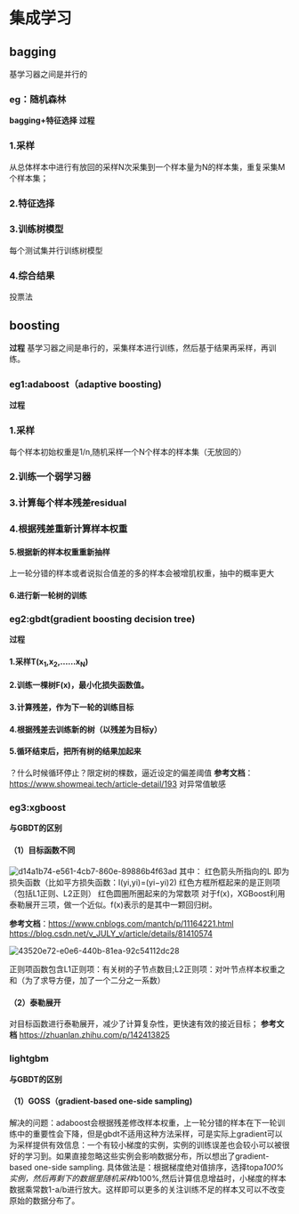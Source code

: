 # 集成学习
## bagging
基学习器之间是并行的
### eg：随机森林
**bagging+特征选择**
**过程**
### 1.采样
从总体样本中进行有放回的采样N次采集到一个样本量为N的样本集，重复采集M个样本集；
### 2.特征选择
### 3.训练树模型
每个测试集并行训练树模型
### 4.综合结果
投票法
## boosting
**过程**
基学习器之间是串行的，采集样本进行训练，然后基于结果再采样，再训练。
### eg1:adaboost（adaptive boosting)
**过程**
### 1.采样
每个样本初始权重是1/n,随机采样一个N个样本的样本集（无放回的）
### 2.训练一个弱学习器
### 3.计算每个样本残差residual
### 4.根据残差重新计算样本权重
#### 5.根据新的样本权重重新抽样
上一轮分错的样本或者说拟合值差的多的样本会被增肌权重，抽中的概率更大
#### 6.进行新一轮树的训练
### eg2:gbdt(gradient boosting decision tree)
**过程**
#### 1.采样T(x<sub>1</sub>,x<sub>2</sub>,......x<sub>N</sub>)
#### 2.训练一棵树F(x)，最小化损失函数值。
#### 3.计算残差，作为下一轮的训练目标
#### 4.根据残差去训练新的树（以残差为目标y）
#### 5.循环结束后，把所有树的结果加起来
？什么时候循环停止？限定树的棵数，逼近设定的偏差阈值
**参考文档**：https://www.showmeai.tech/article-detail/193
对异常值敏感
### eg3:xgboost
**与GBDT的区别**
#### （1）目标函数不同
![d14a1b74-e561-4cb7-860e-89886b4f63ad](https://github.com/user-attachments/assets/f9c641af-a6b8-4c98-b65e-1befb5a56de7)
其中：
红色箭头所指向的L 即为损失函数（比如平方损失函数：l(yi,yi)=(yi−yi)2)
红色方框所框起来的是正则项（包括L1正则、L2正则）
红色圆圈所圈起来的为常数项
对于f(x)，XGBoost利用泰勒展开三项，做一个近似。f(x)表示的是其中一颗回归树。

**参考文档**：https://www.cnblogs.com/mantch/p/11164221.html
https://blog.csdn.net/v_JULY_v/article/details/81410574


![43520e72-e0e6-440b-81ea-92c54112dc28](https://github.com/user-attachments/assets/edb9b2ea-3034-4083-8767-3899b0227c70)

正则项函数包含L1正则项：有关树的子节点数目;L2正则项：对叶节点样本权重之和（为了求导方便，加了一个二分之一系数）
#### （2）泰勒展开
对目标函数进行泰勒展开，减少了计算复杂性，更快速有效的接近目标；
**参考文档** https://zhuanlan.zhihu.com/p/142413825
### lightgbm
**与GBDT的区别**
#### （1）GOSS（gradient-based one-side sampling)
解决的问题：adaboost会根据残差修改样本权重，上一轮分错的样本在下一轮训练中的重要性会下降，但是gbdt不适用这种方法采样，可是实际上gradient可以为采样提供有效信息：一个有较小梯度的实例，实例的训练误差也会较小可以被很好的学习到。如果直接忽略这些实例会影响数据分布，所以想出了gradient-based one-side sampling.
具体做法是：根据梯度绝对值排序，选择topa*100%实例，然后再剩下的数据里随机采样b*100%,然后计算信息增益时，小梯度的样本数据乘常数1-a/b进行放大。这样即可以更多的关注训练不足的样本又可以不改变原始的数据分布了。



